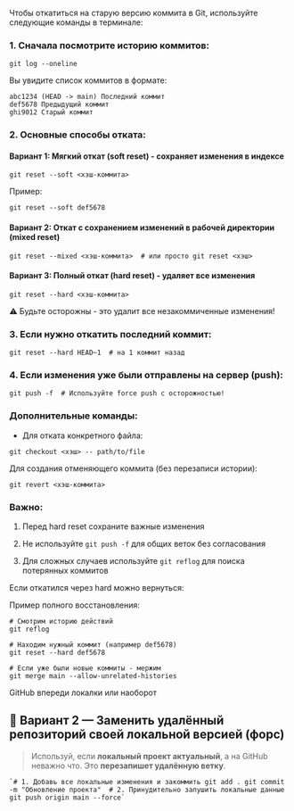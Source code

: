
Чтобы откатиться на старую версию коммита в Git, используйте следующие команды в терминале:

### 1. Сначала посмотрите историю коммитов:

```
git log --oneline
```


Вы увидите список коммитов в формате:

```
abc1234 (HEAD -> main) Последний коммит
def5678 Предыдущий коммит
ghi9012 Старый коммит
```


### 2. Основные способы отката:

#### Вариант 1: Мягкий откат (soft reset) - сохраняет изменения в индексе


```
git reset --soft <хэш-коммита>
```


Пример:

```
git reset --soft def5678
```

#### Вариант 2: Откат с сохранением изменений в рабочей директории (mixed reset)


```
git reset --mixed <хэш-коммита>  # или просто git reset <хэш>
```


#### Вариант 3: Полный откат (hard reset) - удаляет все изменения

```
git reset --hard <хэш-коммита>
```

⚠️ Будьте осторожны - это удалит все незакоммиченные изменения!

### 3. Если нужно откатить последний коммит:

```
git reset --hard HEAD~1  # на 1 коммит назад
```


### 4. Если изменения уже были отправлены на сервер (push):

```
git push -f  # Используйте force push с осторожностью!
```


### Дополнительные команды:

- Для отката конкретного файла:

```
git checkout <хэш> -- path/to/file
```

Для создания отменяющего коммита (без перезаписи истории):

```
git revert <хэш-коммита>
```

### Важно:

1. Перед hard reset сохраните важные изменения
    
2. Не используйте `git push -f` для общих веток без согласования
    
3. Для сложных случаев используйте `git reflog` для поиска потерянных коммитов


Если откатился через hard можно вернуться:

Пример полного восстановления:

```
# Смотрим историю действий
git reflog

# Находим нужный коммит (например def5678)
git reset --hard def5678

# Если уже были новые коммиты - мержим
git merge main --allow-unrelated-histories
```


GitHub впереди локалки или наоборот

## 🔁 Вариант 2 — Заменить удалённый репозиторий своей локальной версией (форс)

> Используй, если **локальный проект актуальный**, а на GitHub неважно что. Это **перезапишет удалённую ветку**.

```
`# 1. Добавь все локальные изменения и закоммить git add . git commit -m "Обновление проекта"  # 2. Принудительно запушить локальные данные git push origin main --force`
```
